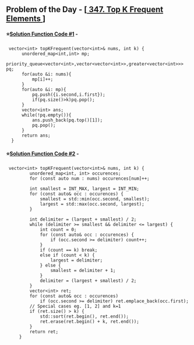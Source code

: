 ## Problem of the Day - [<a href="https://leetcode.com/problems/top-k-frequent-elements/"> 347. Top K Frequent Elements </a>]


#### ⭐<ins>Solution Function Code #1</ins> -


     vector<int> topKFrequent(vector<int>& nums, int k) {
          unordered_map<int,int> mp;
          priority_queue<vector<int>,vector<vector<int>>,greater<vector<int>>> pq;
          for(auto &i: nums){
              mp[i]++;
          }
          for(auto &i: mp){
              pq.push({i.second,i.first});
              if(pq.size()>k)pq.pop();
          }
          vector<int> ans;
          while(!pq.empty()){
              ans.push_back(pq.top()[1]);
              pq.pop();
          }
          return ans;
      }


#### ⭐<ins>Solution Function Code #2</ins> -

     vector<int> topKFrequent(vector<int>& nums, int k) {
             unordered_map<int, int> occurences;
             for (const auto num : nums) occurences[num]++;

             int smallest = INT_MAX, largest = INT_MIN;
             for (const auto& occ : occurences) {
                 smallest = std::min(occ.second, smallest);
                 largest = std::max(occ.second, largest);
             }

             int delimiter = (largest + smallest) / 2;
             while (delimiter >= smallest && delimiter <= largest) {
                 int count = 0;
                 for (const auto& occ : occurences) {
                     if (occ.second >= delimiter) count++;
                 }
                 if (count == k) break;
                 else if (count < k) {
                     largest = delimiter;
                 } else {
                     smallest = delimiter + 1;
                 }
                 delimiter = (largest + smallest) / 2;
             }
             vector<int> ret;
             for (const auto& occ : occurences)
                 if (occ.second >= delimiter) ret.emplace_back(occ.first);
             // Special cases eg. [1, 2] and k=1
             if (ret.size() > k) {
                 std::sort(ret.begin(), ret.end());
                 ret.erase(ret.begin() + k, ret.end());
             }
             return ret;
         }
